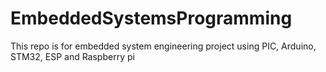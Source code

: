 # EmbeddedSystemsProgramming
This repo is for embedded system engineering project using PIC, Arduino, STM32, ESP and Raspberry pi

